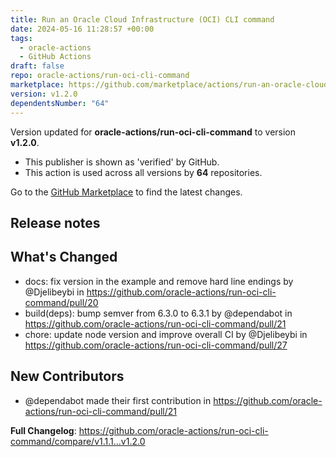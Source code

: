 ```yaml
---
title: Run an Oracle Cloud Infrastructure (OCI) CLI command
date: 2024-05-16 11:28:57 +00:00
tags:
  - oracle-actions
  - GitHub Actions
draft: false
repo: oracle-actions/run-oci-cli-command
marketplace: https://github.com/marketplace/actions/run-an-oracle-cloud-infrastructure-oci-cli-command
version: v1.2.0
dependentsNumber: "64"
---
```



Version updated for **oracle-actions/run-oci-cli-command** to version **v1.2.0**.
- This publisher is shown as 'verified' by GitHub.
- This action is used across all versions by **64** repositories.

Go to the [GitHub Marketplace](https://github.com/marketplace/actions/run-an-oracle-cloud-infrastructure-oci-cli-command) to find the latest changes.

## Release notes

## What's Changed
* docs: fix version in the example and remove hard line endings by @Djelibeybi in https://github.com/oracle-actions/run-oci-cli-command/pull/20
* build(deps): bump semver from 6.3.0 to 6.3.1 by @dependabot in https://github.com/oracle-actions/run-oci-cli-command/pull/21
* chore: update node version and improve overall CI by @Djelibeybi in https://github.com/oracle-actions/run-oci-cli-command/pull/27

## New Contributors
* @dependabot made their first contribution in https://github.com/oracle-actions/run-oci-cli-command/pull/21

**Full Changelog**: https://github.com/oracle-actions/run-oci-cli-command/compare/v1.1.1...v1.2.0
